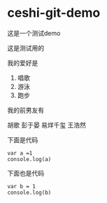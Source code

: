 # ceshi-git-demo
这是一个测试demo


这是测试用的

我的爱好是

1. 唱歌
2. 游泳
3. 跑步

我的前男友有

胡歌
彭于晏
易烊千玺
王浩然

下面是代码

    var a =1
    console.log(a)


下面也是代码
```
var b = 1
console.log(b)
```
